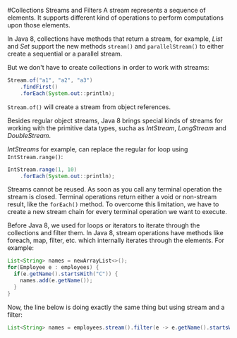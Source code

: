 #Collections Streams and Filters
A stream represents a sequence of elements. It supports different kind of operations to perform computations upon those elements.

In Java 8, collections have methods that return a stream, for example, *List* and *Set* support the new methods `stream()` and  `parallelStream()` to either create a sequential or a parallel stream.

But we don't have to create collections in order to work with streams:
````java
Stream.of("a1", "a2", "a3")
    .findFirst()
    .forEach(System.out::println);
````
`Stream.of()` will create a stream from object references.

Besides regular object streams, Java 8 brings special kinds of streams for working with the primitive data types, sucha as *IntStream*, *LongStream* and *DoubleStream*.

*IntStreams* for example, can replace the regular for loop using `IntStream.range()`:
````java
IntStream.range(1, 10)
    .forEach(System.out::println);
````
Streams cannot be reused. As soon as you call any terminal operation the stream is closed. Terminal operations return either a void or non-stream result, like the `forEach()` method. To overcome this limitation, we have to create a new stream chain for every terminal operation we want to execute.

Before Java 8, we used for loops or iterators to iterate through the collections and filter them. In Java 8, stream operations have methods like foreach, map, filter, etc. which internally iterates through the elements.
For example:
````java
List<String> names = newArrayList<>();
for(Employee e : employees) {
  if(e.getName().startsWith("C")) {
    names.add(e.getName());
  }
}
````
Now, the line below is doing exactly the same thing but using stream and a filter:
````java
List<String> names = employees.stream().filter(e -> e.getName().startsWith("A")).collect(Collectors.toList());
````
